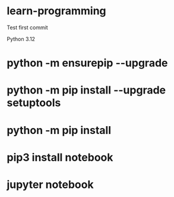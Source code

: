 # learn-programming

Test first commit

Python 3.12
# python -m ensurepip --upgrade
# python -m pip install --upgrade setuptools
# python -m pip install <module>

# pip3 install notebook
# jupyter notebook
